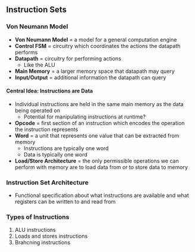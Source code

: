 ## Instruction Sets

### Von Neumann Model
- **Von Neumann Model** = a model for a general computation engine
- **Control FSM** = circuitry which coordinates the actions the datapath performs
- **Datapath** = circuitry for performing actions
    * Like the ALU
- **Main Memory** = a larger memory space that datapath may query
- **Input/Output** = additional information the datapath can query

#### Central Idea: Instructions are Data
- Individual instructions are held in the same main memory as the data being operated on
    * Potential for manipulating instructions at runtime?
- **Opcode** = first section of an instruction which encodes the operation the instruction represents
- **Word** = a unit that represents one value that can be extracted from memory
    * Instructions are typically one word
    * Data is typically one word
- **Load/Store Architecture** = the only permissible operations we can perform with memory are to load data from or to store data to memory

### Instruction Set Architecture
- Functional specification about what instructions are available and what registers can be written to and read from

### Types of Instructions
1. ALU instructions
2. Loads and stores instructions
3. Brahcning instructions
